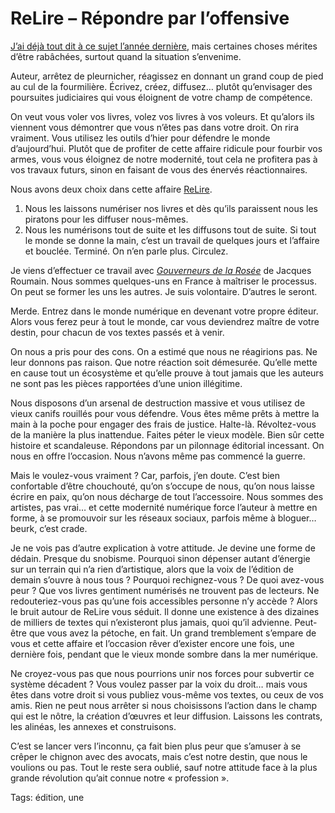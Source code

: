 # ReLire – Répondre par l’offensive

[J’ai déjà tout dit à ce sujet l’année dernière](http://blog.tcrouzet.com/tag/indisponibles/), mais certaines choses mérites d’être rabâchées, surtout quand la situation s’envenime.<span id="more-32725"></span> 

Auteur, arrêtez de pleurnicher, réagissez en donnant un grand coup de pied au cul de la fourmilière. Écrivez, créez, diffusez… plutôt qu’envisager des poursuites judiciaires qui vous éloignent de votre champ de compétence.

On veut vous voler vos livres, volez vos livres à vos voleurs. Et qu’alors ils viennent vous démontrer que vous n’êtes pas dans votre droit. On rira vraiment. Vous utilisez les outils d’hier pour défendre le monde d’aujourd’hui. Plutôt que de profiter de cette affaire ridicule pour fourbir vos armes, vous vous éloignez de notre modernité, tout cela ne profitera pas à vos travaux futurs, sinon en faisant de vous des énervés réactionnaires.

Nous avons deux choix dans cette affaire [ReLire](http://relire.bnf.fr/).

1. Nous les laissons numériser nos livres et dès qu’ils paraissent nous les piratons pour les diffuser nous-mêmes.
2. Nous les numérisons tout de suite et les diffusons tout de suite. Si tout le monde se donne la main, c’est un travail de quelques jours et l’affaire et bouclée. Terminé. On n’en parle plus. Circulez.

Je viens d’effectuer ce travail avec [*Gouverneurs de la Rosée*](http://blog.tcrouzet.com/2013/05/07/nous-nous-interdisons-de-lire/) de Jacques Roumain. Nous sommes quelques-uns en France à maîtriser le processus. On peut se former les uns les autres. Je suis volontaire. D’autres le seront.

Merde. Entrez dans le monde numérique en devenant votre propre éditeur. Alors vous ferez peur à tout le monde, car vous deviendrez maître de votre destin, pour chacun de vos textes passés et à venir.

On nous a pris pour des cons. On a estimé que nous ne réagirions pas. Ne leur donnons pas raison. Que notre réaction soit démesurée. Qu’elle mette en cause tout un écosystème et qu’elle prouve à tout jamais que les auteurs ne sont pas les pièces rapportées d’une union illégitime.

Nous disposons d’un arsenal de destruction massive et vous utilisez de vieux canifs rouillés pour vous défendre. Vous êtes même prêts à mettre la main à la poche pour engager des frais de justice. Halte-là. Révoltez-vous de la manière la plus inattendue. Faites péter le vieux modèle. Bien sûr cette histoire et scandaleuse. Répondons par un pilonnage éditorial incessant. On nous en offre l’occasion. Nous n’avons même pas commencé la guerre.

Mais le voulez-vous vraiment ? Car, parfois, j’en doute. C’est bien confortable d’être chouchouté, qu’on s’occupe de nous, qu’on nous laisse écrire en paix, qu’on nous décharge de tout l’accessoire. Nous sommes des artistes, pas vrai… et cette modernité numérique force l’auteur à mettre en forme, à se promouvoir sur les réseaux sociaux, parfois même à bloguer… beurk, c’est crade. 

Je ne vois pas d’autre explication à votre attitude. Je devine une forme de dédain. Presque du snobisme. Pourquoi sinon dépenser autant d’énergie sur un terrain qui n’a rien d’artistique, alors que la voix de l’édition de demain s’ouvre à nous tous ? Pourquoi rechignez-vous ? De quoi avez-vous peur ? Que vos livres gentiment numérisés ne trouvent pas de lecteurs. Ne redouteriez-vous pas qu’une fois accessibles personne n’y accède ? Alors le bruit autour de ReLire vous séduit. Il donne une existence à des dizaines de milliers de textes qui n’existeront plus jamais, quoi qu’il advienne. Peut-être que vous avez la pétoche, en fait. Un grand tremblement s’empare de vous et cette affaire et l’occasion rêver d’exister encore une fois, une dernière fois, pendant que le vieux monde sombre dans la mer numérique.

Ne croyez-vous pas que nous pourrions unir nos forces pour subvertir ce système décadent ? Vous voulez passer par la voix du droit… mais vous êtes dans votre droit si vous publiez vous-même vos textes, ou ceux de vos amis. Rien ne peut nous arrêter si nous choisissons l’action dans le champ qui est le nôtre, la création d’œuvres et leur diffusion. Laissons les contrats, les alinéas, les annexes et construisons.

C’est se lancer vers l’inconnu, ça fait bien plus peur que s’amuser à se crêper le chignon avec des avocats, mais c’est notre destin, que nous le voulions ou pas. Tout le reste sera oublié, sauf notre attitude face à la plus grande révolution qu’ait connue notre « profession ».

Tags: édition, une